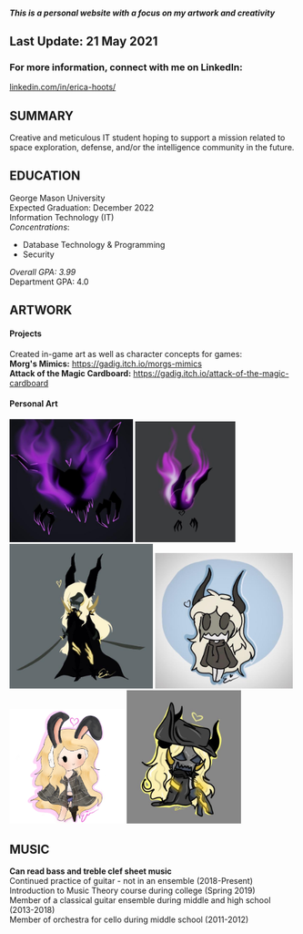 ##### This is a personal website with a focus on my artwork and creativity
## Last Update: 21 May 2021
### For more information, connect with me on LinkedIn: 
<a href="linkedin.com/in/erica-hoots/">linkedin.com/in/erica-hoots/</a>

## SUMMARY
Creative and meticulous IT student hoping to support a mission related to space exploration, defense, and/or the intelligence community in the future.
## EDUCATION
George Mason University<br> Expected Graduation: December 2022<br> Information Technology (IT)<br>
*Concentrations*: 
+ Database Technology  & Programming
+ Security<br>

*Overall GPA: 3.99*<br> Department GPA: 4.0<br>

## ARTWORK
#### Projects
Created in-game art as well as character concepts for games:<br>
**Morg's Mimics:** <a href="https://gadig.itch.io/morgs-mimics">https://gadig.itch.io/morgs-mimics</a><br>
**Attack of the Magic Cardboard:** <a href="https://gadig.itch.io/attack-of-the-magic-cardboard">https://gadig.itch.io/attack-of-the-magic-cardboard</a>

#### Personal Art
<img src="images/drawing4.jpg" alt="Flame Art" style="width:43%"/>
<img src="images/drawing5.jpg" alt="Small Monster" style="width:35%"/>
<img src="images/drawing6.jpg" alt="Fullbody Character" style="width:50%"/>
<img src="images/drawing10.jpg" alt="Character Art2" style="width:48%"/>
<img src="images/drawing1.png" alt="Character Art" style="width:40%"/>
<img src="images/drawing3.jpg" alt="Character Sitting" style="width:40%"/>

## MUSIC
**Can read bass and treble clef sheet music**<br>
Continued practice of guitar - not in an ensemble (2018-Present)<br>
Introduction to Music Theory course during college (Spring 2019)<br>
Member of a classical guitar ensemble during middle and high school (2013-2018)<br>
Member of orchestra for cello during middle school (2011-2012)











